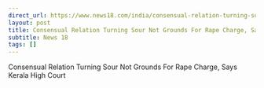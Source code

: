 ```yaml
---
direct_url: https://www.news18.com/india/consensual-relation-turning-sour-not-grounds-for-rape-charge-says-kerala-high-court-ws-kl-9418113.html
layout: post
title: Consensual Relation Turning Sour Not Grounds For Rape Charge, Says Kerala High Court
subtitle: News 18
tags: []
---
```


Consensual Relation Turning Sour Not Grounds For Rape Charge, Says Kerala High Court

